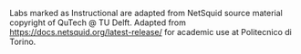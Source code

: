 Labs marked as Instructional are adapted from NetSquid source material copyright of QuTech @ TU Delft. Adapted from https://docs.netsquid.org/latest-release/ for academic use at Politecnico di Torino.
